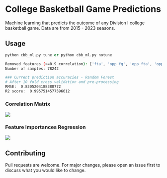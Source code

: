 # College Basketball Game Predictions

Machine learning that predicts the outcome of any Division I college basketball game. Data are from 2015 - 2023 seasons.

## Usage

```python
python cbb_ml.py tune or python cbb_ml.py notune
```

```bash
Removed features (>=0.9 correlation): ['fta', 'opp_fg', 'opp_fta', 'opp_pf', 'def_rtg', 'fta_per_fga_pct', 'fg3a_per_fga_pct', 'ts_pct', 'stl_pct', 'blk_pct', 'efg_pct', 'tov_pct', 'orb_pct', 'ft_rate', 'opp_efg_pct', 'opp_tov_pct', 'drb_pct', 'opp_ft_rate']
Number of samples: 78242

### Current prediction accuracies - Random Forest
# After 10 fold cross validation and pre-processing
RMSE:  0.8305204188388772
R2 score:  0.9957514577596612
```
### Correlation Matrix
![](https://github.com/bszek213/cbb_machine_learning/blob/dev/correlations.png)

### Feature Importances Regression
![](https://github.com/bszek213/cbb_machine_learning/blob/dev/feature_importance_random_forest.png)
## Contributing
Pull requests are welcome. For major changes, please open an issue first to discuss what you would like to change.
